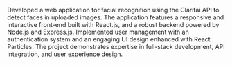 Developed a web application for facial recognition using the Clarifai API to detect faces in uploaded images. The application features a responsive and interactive front-end built with React.js, and a robust backend powered by Node.js and Express.js. Implemented user management with an authentication system and an engaging UI design enhanced with React Particles. The project demonstrates expertise in full-stack development, API integration, and user experience design.
